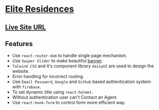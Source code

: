 # [Elite Residences](https://luxury-elite-residence-01.web.app/)

## [Live Site URL](https://luxury-elite-residence-01.web.app/)

## Features

- Use `react-router-dom` to handle single page mechanism.
- Use `Swiper Slider` to make beautiful [banner](https://swiperjs.com/get-started).
- `Talwind CSS` and it's component library `daisyUI` are used to design the website.
- Error handling for incorrect routing.
- Use `Email Password`, `Google` and `Github` based authentication system with `firebase`.
- To set dynamic title using `react-helmet`.
- Without authentication user can't Contact an Agent.
- Use `react-hook-form` to control form more efficient way.

